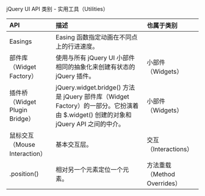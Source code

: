  jQuery UI API 类别 - 实用工具（Utilities）
 

|API|描述|也属于类别|
|:--|:--|:--|
|Easings|Easing 函数指定动画在不同点上的行进速度。| |
|部件库（Widget Factory）|使用与所有 jQuery UI 小部件相同的抽象化来创建有状态的 jQuery 插件。|小部件（Widgets）|
|插件桥（Widget Plugin Bridge）|jQuery.widget.bridge() 方法是 jQuery 部件库（Widget Factory）的一部分。它扮演着由 $.widget() 创建的对象和 jQuery API 之间的中介。|小部件（Widgets）|
|鼠标交互（Mouse Interaction）|基本交互层。|交互（Interactions）|
|.position()|相对另一个元素定位一个元素。|方法重载（Method Overrides） | 方法（Method）|



